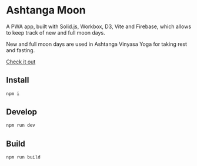 # Ashtanga Moon

A PWA app, built with Solid.js, Workbox, D3, Vite and Firebase, which allows to keep track of new and full moon days.

New and full moon days are used in Ashtanga Vinyasa Yoga for taking rest and fasting.

[Check it out](https://ashtangamoon.org)

## Install

```bash
npm i
```

## Develop

```bash
npm run dev
```

## Build

```bash
npm run build
```
